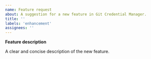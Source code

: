 ```yaml
---
name: Feature request
about: A suggestion for a new feature in Git Credential Manager.
title: ''
labels: 'enhancement'
assignees: ''
---
```


**Feature description**

A clear and concise description of the new feature.
